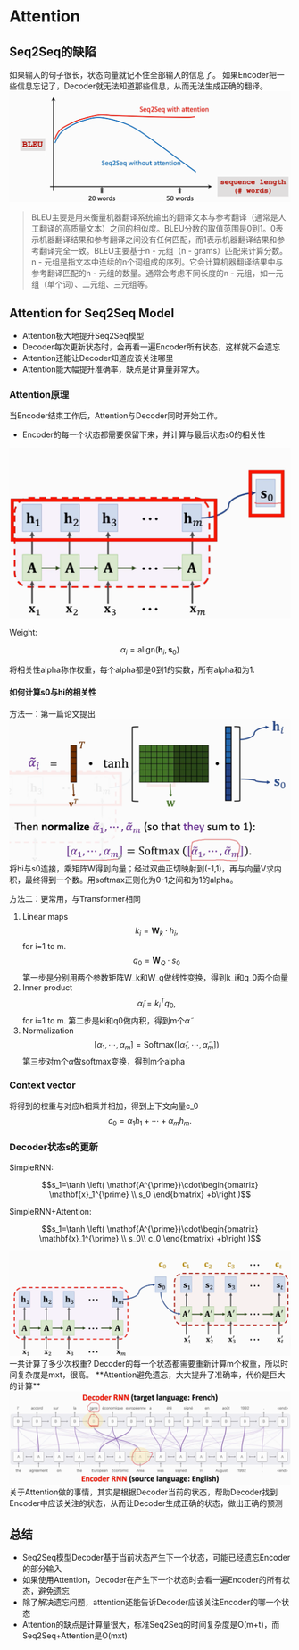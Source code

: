 # Attention
## Seq2Seq的缺陷
如果输入的句子很长，状态向量就记不住全部输入的信息了。
如果Encoder把一些信息忘记了，Decoder就无法知道那些信息，从而无法生成正确的翻译。
<img src="Pasted image 20250414152957.png">
>BLEU主要是用来衡量机器翻译系统输出的翻译文本与参考翻译（通常是人工翻译的高质量文本）之间的相似度。BLEU分数的取值范围是0到1。0表示机器翻译结果和参考翻译之间没有任何匹配，而1表示机器翻译结果和参考翻译完全一致。BLEU主要基于n - 元组（n - grams）匹配来计算分数。n - 元组是指文本中连续的n个词组成的序列。它会计算机器翻译结果中与参考翻译匹配的n - 元组的数量。通常会考虑不同长度的n - 元组，如一元组（单个词）、二元组、三元组等。

## Attention for Seq2Seq Model
- Attention极大地提升Seq2Seq模型
- Decoder每次更新状态时，会再看一遍Encoder所有状态，这样就不会遗忘
- Attention还能让Decoder知道应该关注哪里
- Attention能大幅提升准确率，缺点是计算量非常大。
### Attention原理
当Encoder结束工作后，Attention与Decoder同时开始工作。
- Encoder的每一个状态都需要保留下来，并计算与最后状态s0的相关性
<img src="Pasted image 20250414153812.png">

Weight: 

$$\alpha_i=\mathrm{align}(\mathbf{h}_i,\mathbf{s}_0)$$

将相关性alpha称作权重，每个alpha都是0到1的实数，所有alpha和为1.

#### 如何计算s0与hi的相关性
方法一：第一篇论文提出
<img src="Pasted image 20250414154420.png">
将hi与s0连接，乘矩阵W得到向量；经过双曲正切映射到(-1,1)，再与向量V求内积，最终得到一个数。用softmax正则化为0-1之间和为1的alpha。

方法二：更常用，与Transformer相同
1. Linear maps
$$k_i=\mathbf{W}_k\cdot h_i,$$
 for i=1 to m.
 $$q_0=\mathbf{W}_Q\cdot s_0$$
 第一步是分别用两个参数矩阵W_k和W_q做线性变换，得到k_i和q_0两个向量
 2. Inner product
 $$\tilde{\alpha}_i=k_i^Tq_0,$$
 for i=1 to m.
 第二步是ki和q0做内积，得到m个$\tilde{\alpha}$
 3. Normalization
$$[\alpha_1,\cdots,\alpha_m]=\mathrm{Softmax}([\tilde{\alpha}_1,\cdots,\tilde{\alpha}_m])$$
第三步对m个$\tilde{\alpha}$做softmax变换，得到m个alpha

### Context vector
将得到的权重与对应h相乘并相加，得到上下文向量c_0
$$c_0=\alpha_1h_1+\cdots+\alpha_mh_m.$$
### Decoder状态s的更新
SimpleRNN:

$$s_1=\tanh \left( \mathbf{A^{\prime}}\cdot\begin{bmatrix}
 \mathbf{x}_1^{\prime} \\
 s_0
\end{bmatrix} +b\right )$$

SimpleRNN+Attention:

$$s_1=\tanh \left( \mathbf{A^{\prime}}\cdot\begin{bmatrix}
 \mathbf{x}_1^{\prime} \\
 s_0\\
 c_0
\end{bmatrix} +b\right )$$

<img src="Pasted image 20250414161450.png">
一共计算了多少次权重?
Decoder的每一个状态都需要重新计算m个权重，所以时间复杂度是mxt，很高。
**Attention避免遗忘，大大提升了准确率，代价是巨大的计算**

<img src="Pasted image 20250414162027.png">
关于Attention做的事情，其实是根据Decoder当前的状态，帮助Decoder找到Encoder中应该关注的状态，从而让Decoder生成正确的状态，做出正确的预测

## 总结
- Seq2Seq模型Decoder基于当前状态产生下一个状态，可能已经遗忘Encoder的部分输入
- 如果使用Attention，Decoder在产生下一个状态时会看一遍Encoder的所有状态，避免遗忘
- 除了解决遗忘问题，attention还能告诉Decoder应该关注Encoder的哪一个状态
- Attention的缺点是计算量很大，标准Seq2Seq的时间复杂度是O(m+t)，而Seq2Seq+Attention是O(mxt)